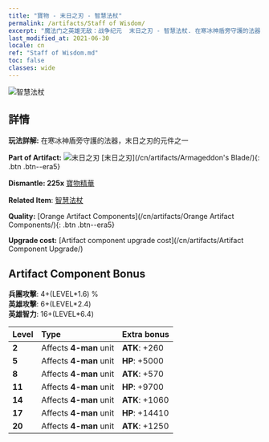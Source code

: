 ```yaml
---
title: "寶物 - 末日之刃 - 智慧法杖"
permalink: /artifacts/Staff of Wisdom/
excerpt: "魔法门之英雄无敌：战争纪元  末日之刃 - 智慧法杖. 在寒冰神盾旁守護的法器，末日之刃的元件之一"
last_modified_at: 2021-06-30
locale: cn
ref: "Staff of Wisdom.md"
toc: false
classes: wide
---
```


 ![智慧法杖](/images/t/artifact_40443.png)



## 詳情

 **玩法詳解:** 在寒冰神盾旁守護的法器，末日之刃的元件之一

 **Part of Artifact:** ![末日之刃](/images/t/icon_artifact_44.png) [末日之刃](/cn/artifacts/Armageddon's Blade/){: .btn .btn--era5}

 **Dismantle: 225x** [寶物精華](/cn/Items/con_905/)

 **Related Item**: [智慧法杖](/cn/Items/art_168/)

 **Quality:** [Orange Artifact Components](/cn/artifacts/Orange Artifact Components/){: .btn .btn--era5}

 **Upgrade cost:** [Artifact component upgrade cost](/cn/artifacts/Artifact Component Upgrade/)

## Artifact Component Bonus

  **兵團攻擊**: 4+(LEVEL\*1.6) %<br/>**英雄攻擊**: 6+(LEVEL\*2.4)<br/>**英雄智力**: 16+(LEVEL\*6.4)

  |  Level  | Type |    Extra bonus  | 
  |:--------|:-----|:----------------| 
  | **2** | Affects **4-man** unit | **ATK**: +260 | 
  | **5** | Affects **4-man** unit | **HP**: +5000 | 
  | **8** | Affects **4-man** unit | **ATK**: +570 | 
  | **11** | Affects **4-man** unit | **HP**: +9700 | 
  | **14** | Affects **4-man** unit | **ATK**: +1060 | 
  | **17** | Affects **4-man** unit | **HP**: +14410 | 
  | **20** | Affects **4-man** unit | **ATK**: +1250 | 
